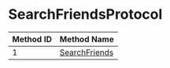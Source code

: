# SearchFriendsProtocol

| Method ID | Method Name |
|-----------|-------------|
| 1 | [SearchFriends](#1-searchfriends) |
